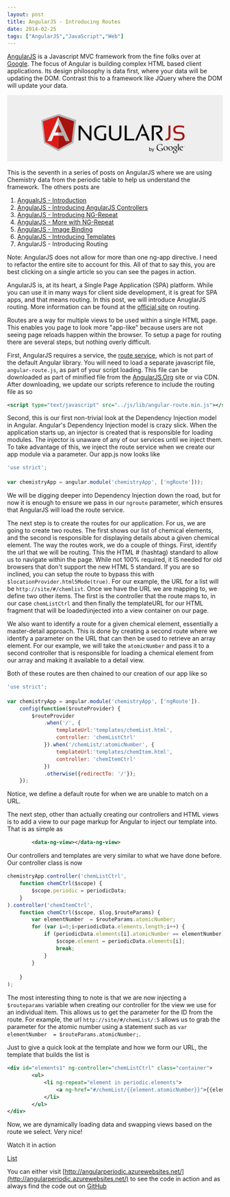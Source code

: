 ```yaml
---
layout: post
title: AngularJS - Introducing Routes
date: 2014-02-25
tags: ["AngularJS","JavaScript","Web"]
---
```



[AngularJS](http://www.angularjs.org) is a Javascript MVC framework from the fine folks over at
[Google](http://www.google.com). The focus of Angular is building complex
 HTML based client applications. Its design philosophy is data first, where your data will be updating the DOM.
 Contrast this to a framework like JQuery where the DOM will update your data.

![AngularJS Logo](angularLogo.png)

This is the seventh in a series of posts on AngularJS where we are using Chemistry data from the periodic table
to help us understand the framework. The others posts are

1. [AngualrJS - Introduction](http://www.jptacek.com/2013/10/angularjs-introduction/)
2. [AngularJS - Introducing AngularJS Controllers](http://www.jptacek.com/2013/10/introducing-angularjs-controllers/)
3. [AngularJS - Introducing NG-Repeat](http://www.jptacek.com/2013/10/angularjs-introducing-ng-repeat/)
4. [AngularJS - More with NG-Repeat](http://www.jptacek.com/2014/01/angularjs-further-with-ng-repeat/)
5. [AngularJS - Image Binding](http://www.jptacek.com/2014/01/angularjs-lou-reed/)
6. [AngularJS - Introducing Templates](http://www.jptacek.com/2014/02/angularJS-templates/)
7. AngularJS - Introducing Routing

Note: AngularJS does not allow for more than one ng-app directive. I need to refactor the entire site to account for
this. All of that to say this, you are best clicking on a single article so you can see the pages in action.

AngularJS is, at its heart, a Single Page Application (SPA) platform. While you can use it in
many ways for client side development, it is great for SPA apps, and that means routing. In
this post, we will introduce AnuglarJS routing. More information can be found at the
[official site](http://docs.angularjs.org/api/ngRoute/service/$route) on routing.

Routes are a way for multiple views to be used within a single HTML page. This enables you
page to look more "app-like" because users are not seeing page reloads happen within the
browser. To setup a page for routing there are several steps, but nothing overly difficult.

First, AngularJS requires a service, the [route service](http://docs.angularjs.org/api/ngRoute/service/$route),
which is not part of the default Angular library. You will need to load a separate
javascript file, ``angular-route.js``, as part of your script loading. This file can be downloaded as part of minified
file from the [AngularJS.Org](http://www.angularjs.org) site or via CDN. After downloading, we update our
scripts reference to include the routing file as so


```xml
<script type="text/javascript" src="../js/lib/angular-route.min.js"></script>
```

Second, this is our first non-trivial look at the Dependency Injection model in Angular.
Angular's Dependency Injection model is crazy slick. When the application starts up, an
injector is created that is responsible for loading modules. The injector is unaware of
any of our services until we inject them. To take advantage of this, we inject the route service
when we create our app module via a parameter. Our app.js now looks like

```javascript
'use strict';

var chemistryApp = angular.module('chemistryApp', ['ngRoute']));

```

We will be digging deeper into Dependency Injection down the road, but for now it is enough
to ensure we pass in our ``ngroute`` parameter, which ensures that AngularJS will load the
route service.

The next step is to create the routes for our application. For us, we are going to create
two routes. The first shows our list of chemical elements, and the second is responsible
for displaying details about a given chemical element. The way the routes work, we do a
couple of things. First, identify the url that we will be routing. This the HTML # (hashtag) standard
to allow us to navigate within the page. While not 100% required, it IS needed for old browsers that
don't support the new HTML 5 standard. If you are so inclined, you can setup the
route to bypass this with ``$locationProvider.html5Mode(true)``. For our example, the URL for a list will be
``http://site/#/chemlist``. Once we have the URL we are mapping to, we define two other
items. The first is the controller that the route maps to, in our case ``chemListCtrl`` and
then finally the templateURL for our HTML fragment that will be loaded\injected into a view container
on our page.

We also want to identify a route for a given chemical element, essentially a master-detail
approach. This is done by creating a second route where we identify a parameter on the URL that can then
be used to retrieve an array element. For our example, we will take the ``atomicNumber`` and pass it to
a second controller that is responsible for loading a chemical element from our array and making it available
to a detail view.

Both of these routes are then chained to our creation of our app like so

```javascript
'use strict';

var chemistryApp = angular.module('chemistryApp', ['ngRoute']).
    config(function($routeProvider) {
        $routeProvider
            .when('/', {
                templateUrl:'templates/chemList.html',
                controller: 'chemListCtrl'
            }).when('/chemList/:atomicNumber', {
                templateUrl:'templates/chemItem.html',
                controller: 'chemItemCtrl'
            })
            .otherwise({redirectTo: '/'});
    });
```

Notice, we define a default route for when we are unable to match on a URL.

The next step, other than actually creating our controllers and HTML views is to add
a view to our page markup for Angular to inject our template into. That is as simple as

```xml
        <data-ng-view></data-ng-view>

```

Our controllers and templates are very similar to what we have done before. Our controller class is now


```javascript
chemistryApp.controller('chemListCtrl',
    function chemCtrl($scope) {
        $scope.periodic = periodicData;
    }
).controller('chemItemCtrl',
    function chemCtrl($scope, $log,$routeParams) {
        var elementNumber  = $routeParams.atomicNumber;
        for (var i=0;i<periodicData.elements.length;i++) {
            if (periodicData.elements[i].atomicNumber == elementNumber) {
                $scope.element = periodicData.elements[i];
                break;
            }
        }

    }
);

```

The most interesting thing to note is that we are now injecting a ``$routeparams`` variable
when creating our controller for the view we use for an individual item. This allows us to get the parameter for the ID
from the route. For example, the url ``http://site/#/chemList/:5`` allows us to grab the
parameter for the atomic number using a statement such as ``var elementNumber  = $routeParams.atomicNumber;``.

Just to give a quick look at the template and how we form our URL, the template that builds the list is

```xml
<div id="elements1" ng-controller="chemListCtrl" class="container">
        <ul>
            <li ng-repeat="element in periodic.elements">
                <a ng-href="#/chemList/{{element.atomicNumber}}">{{element.name}}</a>
            </li>
        </ul>
</div>
```


Now, we are dynamically loading data and swapping views based on the route we select. Very
nice!

Watch it in action
<div id="app" ng-app="chemistryApp">
<a href="./#/chemList">List</a>
<br/>
        <ng-view></ng-view>
</div>

<p></p>

You can either visit [http://angularperiodic.azurewebsites.net/](http://angularperiodic.azurewebsites.net/) to see the code in action and
as always find the code out on [GitHub](https://github.com/jptacek/AngularPeriodic)


<script type="text/javascript" src="/2014/02/angularJS-IntroToRouting/js/chemistryApp.js"></script>
<script type="text/javascript" src="/2014/02/angularJS-IntroToRouting/js/chemistryController.js"></script>
<script type="text/javascript" src="/2014/02/angularJS-IntroToRouting/js/chemistry.js"></script>